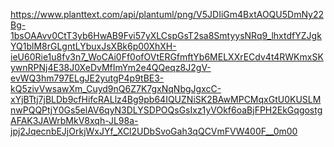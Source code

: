 https://www.planttext.com/api/plantuml/png/V5JDIiGm4BxtAOQU5DmNy22Bg-1bsOAAvv0CtT3yb6HwAB9Fvi57yXLCspGsT2sa8SmtyysNRq9_lhxtdfYZJgkYQ1blM8rGLgntLYbuxJsXBk6p00XhXH-ieU60Rie1u8fv3n7_WoCAi0Ff0ofOVtERGfmftYb6MELXXrECdv4t4RWKmxSKywnRPNj4E38J0XeDvMfImYm2e4QQeqz8J2gV-evWQ3hm797ELgJE2yutgP4p9tBE3-kQ5zivVwsawXm_Cuyd9nQ6Z7K7gxNqNbgJgxcC-xYjBTtj7jBLDb9cfHifcRALlz4Bg9pb64IQUZNiSK2BAwMPCMqxGtU0KUSLMnwPQQPtjY0Gs5elAV6qyN3DLYSDPOQsGsIxz1yVOkf6oaBjFPH2EkGqgostgAFAK3JAWrbMkV8xqh-JL98a-jpj2JqecnbEJjOrkjWxJYf_XCl2UDbSvoGah3qQCVmFVW400F__0m00
